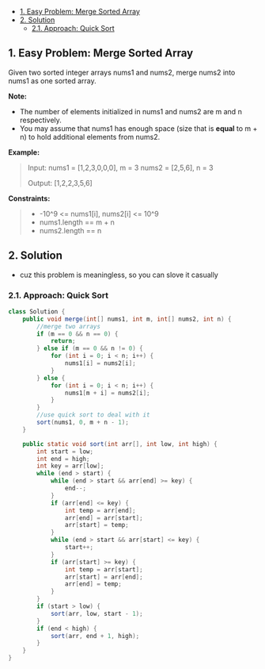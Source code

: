 <!-- TOC -->

- [1. Easy Problem: Merge Sorted Array](#1-easy-problem-merge-sorted-array)
- [2. Solution](#2-solution)
  - [2.1. Approach: Quick Sort](#21-approach-quick-sort)

<!-- /TOC -->

## 1. Easy Problem: Merge Sorted Array
Given two sorted integer arrays nums1 and nums2, merge nums2 into nums1 as one sorted array.

**Note:**

- The number of elements initialized in nums1 and nums2 are m and n respectively.
- You may assume that nums1 has enough space (size that is **equal** to m + n) to hold additional elements from nums2.

**Example:**

>Input:
>nums1 = [1,2,3,0,0,0], m = 3
>nums2 = [2,5,6],       n = 3
>
>Output: [1,2,2,3,5,6]
 

**Constraints:**

> - -10^9 <= nums1[i], nums2[i] <= 10^9
> - nums1.length == m + n
> - nums2.length == n



## 2. Solution
- cuz this problem is meaningless, so you can slove it casually

### 2.1. Approach: Quick Sort
```java
class Solution {
    public void merge(int[] nums1, int m, int[] nums2, int n) {
        //merge two arrays
        if (m == 0 && n == 0) {
            return;
        } else if (m == 0 && n != 0) {
            for (int i = 0; i < n; i++) {
                nums1[i] = nums2[i];
            }
        } else {
            for (int i = 0; i < n; i++) {
                nums1[m + i] = nums2[i];
            }
        }
        //use quick sort to deal with it
        sort(nums1, 0, m + n - 1);
    }

    public static void sort(int arr[], int low, int high) {
        int start = low;
        int end = high;
        int key = arr[low];
        while (end > start) {
            while (end > start && arr[end] >= key) {
                end--;
            }
            if (arr[end] <= key) {
                int temp = arr[end];
                arr[end] = arr[start];
                arr[start] = temp;
            }
            while (end > start && arr[start] <= key) {
                start++;
            }
            if (arr[start] >= key) {
                int temp = arr[start];
                arr[start] = arr[end];
                arr[end] = temp;
            }
        }
        if (start > low) {
            sort(arr, low, start - 1);
        }
        if (end < high) {
            sort(arr, end + 1, high);
        }
    }
}

```